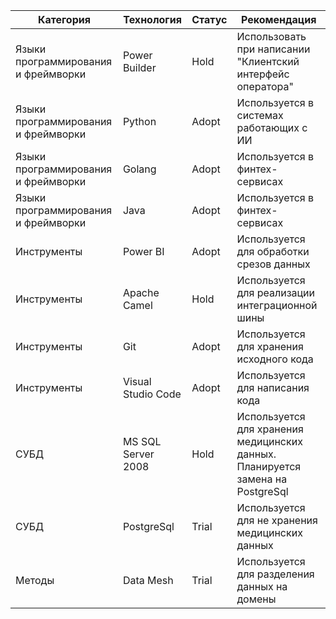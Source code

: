 | Категория          | Технология       | Статус   | Рекомендация                     |
|--------------------|------------------|----------|----------------------------------|
| Языки программирования и фреймворки            | Power Builder             |  Hold | Использовать при написании "Клиентский интерфейс оператора" |
| Языки программирования и фреймворки                 | Python  |  Adopt | Используется в системах работающих с ИИ      |
| Языки программирования и фреймворки                 | Golang   |  Adopt | Используется в финтех-сервисах      |
| Языки программирования и фреймворки                 | Java   |  Adopt | Используется в финтех-сервисах      |
| Инструменты                 | Power BI   |  Adopt | Используется для обработки срезов данных      |
| Инструменты                 | Apache Camel   |  Hold | Используется для реализации интеграционной шины      |
| Инструменты                 | Git   |  Adopt | Используется для хранения исходного кода      |
| Инструменты                 | Visual Studio Code   |  Adopt | Используется для написания кода      |
| СУБД                | MS SQL Server  2008 |  Hold | Используется для хранения медицинских данных. Планируется замена на  PostgreSql     |
| СУБД                | PostgreSql |  Trial  | Используется для не хранения медицинских данных       |
| Методы               |  Data Mesh |  Trial  | Используется для разделения данных на домены       |
